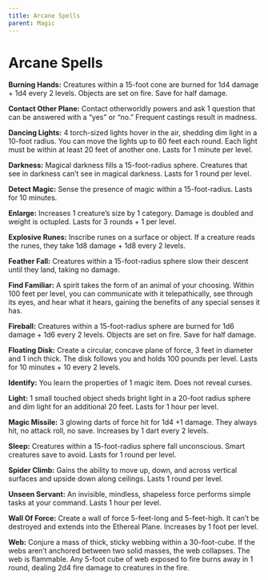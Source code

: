 ```yaml
---
title: Arcane Spells
parent: Magic
---
```


# Arcane Spells
**Burning Hands:** Creatures within a 15-foot cone are burned for 1d4 damage + 1d4 every 2 levels. Objects are set on fire. Save for half damage.

**Contact Other Plane:** Contact otherworldly powers and ask 1 question that can be answered with a “yes” or “no.” Frequent castings result in madness.

**Dancing Lights:** 4 torch-sized lights hover in the air, shedding dim light in a 10-foot radius. You can move the lights up to 60 feet each round. Each light must be within at least 20 feet of another one. Lasts for 1 minute per level.

**Darkness:** Magical darkness fills a 15-foot-radius sphere. Creatures that see in darkness can’t see in magical darkness. Lasts for 1 round per level.

**Detect Magic:** Sense the presence of magic within a 15-foot-radius. Lasts for 10 minutes.

**Enlarge:** Increases 1 creature’s size by 1 category. Damage is doubled and weight is octupled. Lasts for 3 rounds + 1 per level.

**Explosive Runes:** Inscribe runes on a surface or object. If a creature reads the runes, they take 1d8 damage + 1d8 every 2 levels.

**Feather Fall:** Creatures within a 15-foot-radius sphere slow their descent until they land, taking no damage.

**Find Familiar:** A spirit takes the form of an animal of your choosing. Within 100 feet per level, you can communicate with it telepathically, see through its eyes, and hear what it hears, gaining the benefits of any special senses it has.

**Fireball:** Creatures within a 15-foot-radius sphere are burned for 1d6 damage + 1d6 every 2 levels. Objects are set on fire. Save for half damage.

**Floating Disk:** Create a circular, concave plane of force, 3 feet in diameter and 1 inch thick. The disk follows you and holds 100 pounds per level. Lasts for 10 minutes + 10 every 2 levels.

**Identify:** You learn the properties of 1 magic item. Does not reveal curses.

**Light:** 1 small touched object sheds bright light in a 20-foot radius sphere and dim light for an additional 20 feet. Lasts for 1 hour per level.

**Magic Missile:** 3 glowing darts of force hit for 1d4 +1 damage. They always hit, no attack roll, no save. Increases by 1 dart every 2 levels.

**Sleep:** Creatures within a 15-foot-radius sphere fall unconscious. Smart creatures save to avoid. Lasts for 1 round per level.

**Spider Climb:** Gains the ability to move up, down, and across vertical surfaces and upside down along ceilings. Lasts 1 round per level.

**Unseen Servant:** An invisible, mindless, shapeless force performs simple tasks at your command. Lasts 1 hour per level.

**Wall Of Force:** Create a wall of force 5-feet-long and 5-feet-high. It can’t be destroyed and extends into the Ethereal Plane. Increases by 1 foot per level.

**Web:** Conjure a mass of thick, sticky webbing within a 30-foot-cube. If the webs aren’t anchored between two solid masses, the web collapses. The web is flammable. Any 5-foot cube of web exposed to fire burns away in 1 round, dealing 2d4 fire damage to creatures in the fire.
